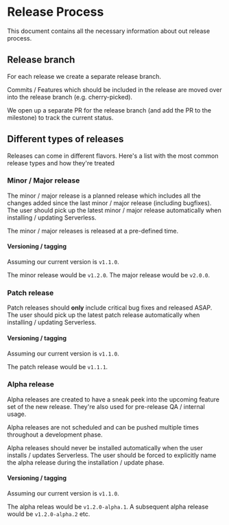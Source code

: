 # Release Process

This document contains all the necessary information about out release process.

## Release branch

For each release we create a separate release branch.

Commits / Features which should be included in the release are moved over into the release branch (e.g. cherry-picked).

We open up a separate PR for the release branch (and add the PR to the milestone) to track the current status.

## Different types of releases

Releases can come in different flavors. Here's a list with the most common release types and how they're treated

### Minor / Major release

The minor / major release is a planned release which includes all the changes added since the last minor / major release (including bugfixes). The user should pick up the latest minor / major release automatically when installing / updating Serverless.

The minor / major releases is released at a pre-defined time.

#### Versioning / tagging

Assuming our current version is `v1.1.0`.

The minor release would be `v1.2.0`. The major release would be `v2.0.0`.

### Patch release

Patch releases should **only** include critical bug fixes and released ASAP. The user should pick up the latest patch release automatically when installing / updating Serverless.

#### Versioning / tagging

Assuming our current version is `v1.1.0`.

The patch release would be `v1.1.1`.

### Alpha release

Alpha releases are created to have a sneak peek into the upcoming feature set of the new release. They're also used for pre-release QA / internal usage.

Alpha releases are not scheduled and can be pushed multiple times throughout a development phase.

Alpha releases should never be installed automatically when the user installs / updates Serverless. The user should be forced to explicitly name the alpha release during the installation / update phase.

#### Versioning / tagging

Assuming our current version is `v1.1.0`.

The alpha releas would be `v1.2.0-alpha.1`. A subsequent alpha release would be `v1.2.0-alpha.2` etc.
